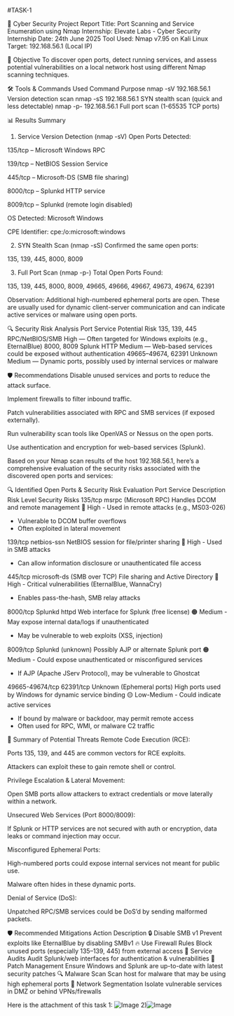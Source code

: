#TASK-1

🔐 Cyber Security Project Report
Title: Port Scanning and Service Enumeration using Nmap
Internship: Elevate Labs - Cyber Security Internship
Date: 24th June 2025
Tool Used: Nmap v7.95 on Kali Linux
Target: 192.168.56.1 (Local IP)

🧭 Objective
To discover open ports, detect running services, and assess potential vulnerabilities on a local network host using different Nmap scanning techniques.

🛠️ Tools & Commands Used
Command	Purpose
nmap -sV 192.168.56.1	Version detection scan
nmap -sS 192.168.56.1	SYN stealth scan (quick and less detectable)
nmap -p- 192.168.56.1	Full port scan (1-65535 TCP ports)

📊 Results Summary
1. Service Version Detection (nmap -sV)
Open Ports Detected:

135/tcp – Microsoft Windows RPC

139/tcp – NetBIOS Session Service

445/tcp – Microsoft-DS (SMB file sharing)

8000/tcp – Splunkd HTTP service

8009/tcp – Splunkd (remote login disabled)

OS Detected: Microsoft Windows

CPE Identifier: cpe:/o:microsoft:windows

2. SYN Stealth Scan (nmap -sS)
Confirmed the same open ports:

135, 139, 445, 8000, 8009

3. Full Port Scan (nmap -p-)
Total Open Ports Found:

135, 139, 445, 8000, 8009, 49665, 49666, 49667, 49673, 49674, 62391

Observation:
Additional high-numbered ephemeral ports are open. These are usually used for dynamic client-server communication and can indicate active services or malware using open ports.

🔍 Security Risk Analysis
Port	Service	Potential Risk
135, 139, 445	RPC/NetBIOS/SMB	High — Often targeted for Windows exploits (e.g., EternalBlue)
8000, 8009	Splunk HTTP	Medium — Web-based services could be exposed without authentication
49665–49674, 62391	Unknown	Medium — Dynamic ports, possibly used by internal services or malware

🛡️ Recommendations
Disable unused services and ports to reduce the attack surface.

Implement firewalls to filter inbound traffic.

Patch vulnerabilities associated with RPC and SMB services (if exposed externally).

Run vulnerability scan tools like OpenVAS or Nessus on the open ports.

Use authentication and encryption for web-based services (Splunk).

Based on your Nmap scan results of the host 192.168.56.1, here’s a comprehensive evaluation of the security risks associated with the discovered open ports and services:

🔍 Identified Open Ports & Security Risk Evaluation
Port	      Service	       Description	      Risk Level	                                                   Security Risks
135/tcp  	msrpc (Microsoft RPC)	Handles DCOM and remote management	                                        🔴 High	- Used in remote attacks (e.g., MS03-026)
- Vulnerable to DCOM buffer overflows
- Often exploited in lateral movement
  
139/tcp	netbios-ssn	NetBIOS session for file/printer sharing	                                              🔴 High	- Used in SMB attacks
- Can allow information disclosure or unauthenticated file access
 
445/tcp	microsoft-ds (SMB over TCP)	File sharing and Active Directory	                                      🔴 High	- Critical vulnerabilities (EternalBlue, WannaCry)
- Enables pass-the-hash, SMB relay attacks
  
8000/tcp	Splunkd httpd	Web interface for Splunk (free license)	                                            🟠 Medium	- May expose internal data/logs if unauthenticated
- May be vulnerable to web exploits (XSS, injection)
  
8009/tcp	Splunkd (unknown)	Possibly AJP or alternate Splunk port                                          	🟠 Medium	- Could expose unauthenticated or misconfigured services
- If AJP (Apache JServ Protocol), may be vulnerable to Ghostcat
  
49665-49674/tcp
62391/tcp	Unknown (Ephemeral ports)	High ports used by Windows for dynamic service binding	                🟡 Low-Medium	- Could indicate active services
- If bound by malware or backdoor, may permit remote access
- Often used for RPC, WMI, or malware C2 traffic

🧨 Summary of Potential Threats
Remote Code Execution (RCE):

Ports 135, 139, and 445 are common vectors for RCE exploits.

Attackers can exploit these to gain remote shell or control.

Privilege Escalation & Lateral Movement:

Open SMB ports allow attackers to extract credentials or move laterally within a network.

Unsecured Web Services (Port 8000/8009):

If Splunk or HTTP services are not secured with auth or encryption, data leaks or command injection may occur.

Misconfigured Ephemeral Ports:

High-numbered ports could expose internal services not meant for public use.

Malware often hides in these dynamic ports.

Denial of Service (DoS):

Unpatched RPC/SMB services could be DoS’d by sending malformed packets.

🛡️ Recommended Mitigations
Action	Description
🔒 Disable SMB v1	Prevent exploits like EternalBlue by disabling SMBv1
🔥 Use Firewall Rules	Block unused ports (especially 135–139, 445) from external access
🧪 Service Audits	Audit Splunk/web interfaces for authentication & vulnerabilities
🧼 Patch Management	Ensure Windows and Splunk are up-to-date with latest security patches
🔍 Malware Scan	Scan host for malware that may be using high ephemeral ports
🚧 Network Segmentation	Isolate vulnerable services in DMZ or behind VPNs/firewalls

Here is the attachment of this task 1:
![Image](https://github.com/user-attachments/assets/5cc54c00-ee90-47bc-af0c-3be4fa82174c)
2)![Image](https://github.com/user-attachments/assets/671df7bc-53e4-4fb8-bf11-8ad60ac99c60)

